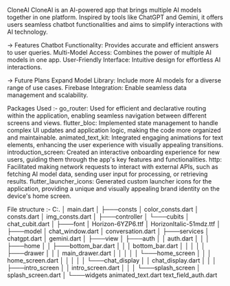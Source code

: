 CloneAI
CloneAI is an AI-powered app that brings multiple AI models together in one platform. Inspired by tools like ChatGPT and Gemini, it offers users seamless chatbot functionalities and aims to simplify interactions with AI technology.

-> Features
Chatbot Functionality: Provides accurate and efficient answers to user queries.
Multi-Model Access: Combines the power of multiple AI models in one app.
User-Friendly Interface: Intuitive design for effortless AI interactions.

-> Future Plans
Expand Model Library: Include more AI models for a diverse range of use cases.
Firebase Integration: Enable seamless data management and scalability.

Packages Used :-
go_router: Used for efficient and declarative routing within the application, enabling seamless navigation between different screens and views.
flutter_bloc: Implemented state management to handle complex UI updates and application logic, making the code more organized and maintainable.
animated_text_kit: Integrated engaging animations for text elements, enhancing the user experience with visually appealing transitions.
introduction_screen: Created an interactive onboarding experience for new users, guiding them through the app's key features and functionalities.
http: Facilitated making network requests to interact with external APIs, such as fetching AI model data, sending user input for processing, or retrieving results.
flutter_launcher_icons: Generated custom launcher icons for the application, providing a unique and visually appealing brand identity on the device's home screen.

File structure :- 
C:.
│   main.dart
│
├───consts
│       color_consts.dart
│       consts.dart
│       img_consts.dart
│
├───controller
│   └───cubits
│           chat_cubit.dart
│
├───font
│       Horizon-6YZP6.ttf
│       HorizonItalic-51mdz.ttf
│
├───model
│       chat_window.dart
│       conversation.dart
│
├───services
│       chatgpt.dart
│       gemini.dart
│
├───view
│   ├───auth
│   │       auth.dart
│   │
│   ├───home
│   │   ├───bottom_bar.dart
│   │   │       bottom_bar.dart
│   │   │
│   │   ├───drawer
│   │   │       main_drawer.dart
│   │   │
│   │   └───home_screen
│   │       │   home_screen.dart
│   │       │
│   │       └───chat_display
│   │               chat_display.dart
│   │
│   ├───intro_screen
│   │       intro_screen.dart
│   │
│   └───splash_screen
│           splash_screen.dart
│
└───widgets
        animated_text.dart
        text_field_auth.dart
